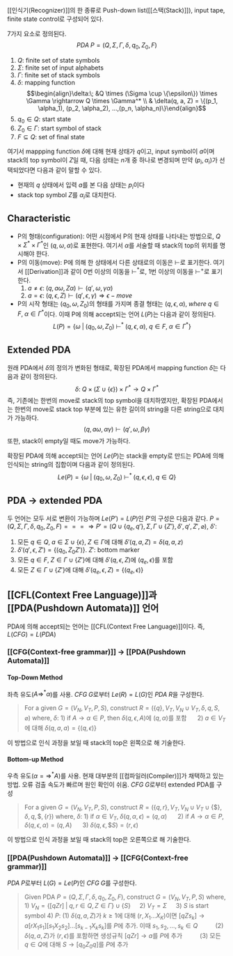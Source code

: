 [[인식기(Recognizer)]]의 한 종류로 Push-down list([[스택(Stack)]]), input tape, finite state control로 구성되어 있다.

7가지 요소로 정의된다. $$PDA \; P = (Q, \Sigma, \Gamma, \delta, q_0, Z_0, F)$$
1. $Q$: finite set of state symbols
2. $\Sigma$: finite set of input alphabets
3. $\Gamma$: finite set of stack symbols
4. $\delta$: mapping function $$\begin{align}\delta:\; &Q \times (\Sigma \cup \{\epsilon\}) \times \Gamma \rightarrow Q \times \Gamma^* \\ & \delta(q, a, Z) = \{(p_1, \alpha_1), (p_2, \alpha_2), ...,(p_n, \alpha_n)\}\end{align}$$
5. $q_0 \in Q$: start state
6. $Z_0 \in \Gamma$: start symbol of stack
7. $F \subseteq Q$: set of final state

여기서 mappping function $\delta$에 대해 현재 상태가 $q$이고, input symbol이 $a$이며 stack의 top symbol이 $Z$일 때, 다음 상태는 $n$개 중 하나로 변경되며 만약 ($p_i, \alpha_i$)가 선택되었다면 다음과 같이 말할 수 있다.
+ 현재의 $q$ 상태에서 입력 $a$를 본 다음 상태는 $p_i$이다
+ stack top symbol $Z$를 $\alpha_i$로 대치한다.

## Characteristic
+ P의 형태(configuration): 어떤 시점에서 P의 현재 상태를 나타내는 방법으로, $Q\times \Sigma^* \times \Gamma^*$인 $(q, \omega, \alpha)$로 표현한다. 여기서 $\alpha$를 서술할 때 stack의 top의 위치를 명시해야 한다. 
+ P의 이동(move): P에 의해 한 상태에서 다른 상태로의 이동은 $\vdash$로 표기한다. 여기서 [[Derivation]]과 같이 0번 이상의 이동을 $\vdash^*$로, 1번 이상의 이동을 $\vdash^+$로 표기한다.
	1) $a\neq \epsilon: \; (q, a\omega, Z\alpha) \vdash (q', \omega, \gamma \alpha)$ 
	2) $a=\epsilon:\; (q, \epsilon, Z) \vdash (q', \epsilon, \gamma) \Rightarrow \epsilon-move$ 
+ P의 시작 형태는 $(q_0, \omega, Z_0)$의 형태를 가지며 종결 형태는 $(q, \epsilon, \alpha), \; where \; q \in F, \;\alpha \in \Gamma^*$이다. 이때 P에 의해 accept되는 언어 $L(P)$는 다음과 같이 정의된다. $$L(P) = \{\omega\;|\;(q_0, \omega, Z_0) \;\vdash^*\; (q, \epsilon, \alpha),\; q\in F, \; \alpha\in \Gamma^*\}$$
## Extended PDA
원래 PDA에서 $\delta$의 정의가 변화된 형태로, 확장된 PDA에서 mapping function $\delta$는 다음과 같이 정의된다. $$\delta:\; Q \times (\Sigma \cup \{\epsilon\}) \times \Gamma^* \rightarrow Q \times \Gamma^*$$즉, 기존에는 한번의 move로 stack의 top symbol을 대치하였지만, 확장된 PDA에서는 한번의 move로 stack top 부분에 있는 유한 길이의 string을 다른 string으로 대치가 가능하다.$$(q, a\omega, \alpha\gamma) \vdash(q', \omega, \beta\gamma)$$또한, stack이 empty일 때도 move가 가능하다. 

확장된 PDA에 의해 accept되는 언어 $Le(P)$는 stack을 empty로 만드는 PDA에 의해 인식되는 string의 집합이며 다음과 같이 정의된다. $$Le(P) = \{\omega\;|\;(q_0, \omega, Z_0) \;\vdash^*\; (q, \epsilon, \epsilon),\; q\in Q\}$$
## PDA $\rightarrow$ extended PDA
두 언어는 모두 서로 변환이 가능하며 $Le(P') =L(P)$인 $P'$의 구성은 다음과 같다.
$P = (Q, \Sigma, \Gamma, \delta, q_0, Z_0, F) ===\Rightarrow P' =(Q\cup \{q_e, q'\}, \Sigma, \Gamma \cup \{Z'\}, \delta', q', Z', \varnothing),$
$\delta'$: 
1. 모든 $q \in Q, \;a \in \Sigma \cup \{\epsilon\}, \; Z \in \Gamma$에 대해 $\delta'(q, a, Z) =\delta(q, a, z)$
2. $\delta'(q', \epsilon, Z')=\{(q_0, Z_0Z')\}$. $Z'$: bottom marker
3. 모든 $q \in F, \; Z \in \Gamma \cup \{Z'\}$에 대해 $\delta'(q, \epsilon, Z)$에 $(q_e, \epsilon)$를 포함
4. 모든 $Z\in \Gamma\cup \{Z'\}$에 대해 $\delta'(q_e, \epsilon, Z) = \{(q_e, \epsilon)\}$

## [[CFL(Context Free Language)]]과 [[PDA(Pushdown Automata)]] 언어
PDA에 의해 accept되는 언어는 [[CFL(Context Free Language)]]이다. 즉, $L(CFG) = L(PDA)$
### [[CFG(Context-free grammar)]] $\rightarrow$ [[PDA(Pushdown Automata)]]
#### Top-Down Method
좌측 유도($A\Rightarrow^*\alpha$)를 사용. $CFG \;G$로부터 $Le(R)=L(G)$인 $PDA \;R$을 구성한다.
> For a given $G=(V_N, V_T, P, S)$, construct $R=(\{q\}, V_T, V_N \cup V_T, \delta, q, S, \varnothing)$
> where, $\delta$: 1) if $A\rightarrow\alpha\in P$, then $\delta(q, \epsilon, A)$에 $(q, \alpha)$를 포함 $\quad$ 2) $a\in V_T$에 대해 $\delta(q, a, a) = \{(q, \epsilon)\}$

이 방법으로 인식 과정을 보일 때 stack의 top은 왼쪽으로 해 기술한다.  
#### Bottom-up Method
우측 유도($\alpha=\Rightarrow^*A$)를 사용. 현재 대부분의 [[컴파일러(Compiler)]]가 채택하고 있는 방법. 오류 검출 속도가 빠르며 원인 확인이 쉬움. $CFG\; G$로부터 extended PDA를 구성
> For a given $G=(V_N, V_T, P, S)$, construct $R=(\{q, r\}, V_T, V_N \cup V_T \cup \{\$\}, \delta, q, \$, \{r\})$
> where, $\delta$: 1) if $\alpha \in V_T, \; \delta(q, \alpha, \epsilon)=(q, \alpha)$ $\quad$ 2) if $A \rightarrow \alpha \in P, \; \delta(q, \epsilon, \alpha) = (q, A)$ $\quad$ 3) $\delta(q, \epsilon, \$S)=(r, \epsilon)$ 

이 방법으로 인식 과정을 보일 때 stack의 top은 오른쪽으로 해 기술한다. 
### [[PDA(Pushdown Automata)]] $\rightarrow$ [[CFG(Context-free grammar)]]
$PDA \; P$로부터 $L(G)=Le(P)$인 $CFG\; G$를 구성한다.
> Given PDA $P = (Q, \Sigma, \Gamma, \delta, q_0, Z_0, F)$, construct $G=(V_N, V_T, P, S)$
> where, 1) $V_N = \{[qZr] \; | \; q, r \in Q, Z \in \Gamma\} \cup \{S\}\quad$ 2) $V_T = \Sigma \quad$ 3) $S$ is start symbol
> 4) $P$: (1) $\delta(q,a,Z)$가 $k\geq1$에 대해 $(r, X_1...X_K)$이면 $[qZs_k]\rightarrow a[rX_1s_1][s_1X_2s_2]...[s_{k-1}X_ks_k]$를 $P$에 추가. 이때 $s_1, s_2, ..., s_k \in Q$
> $\quad\quad\;$(2) $\delta(q, a, Z)$가 $(r, \epsilon)$를 포함하면 생성규칙 $[qZr]\rightarrow a$를 $P$에 추가 
> $\quad\quad\;$(3) 모든 $q\in Q$에 대해 $S\rightarrow[q_0Z_0q]$를 $P$에 추가